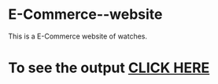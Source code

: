 # E-Commerce--website
This is a E-Commerce website of watches.

# To see the output [CLICK HERE](https://ashutoshvk18.github.io/E-Commerce--website/)

